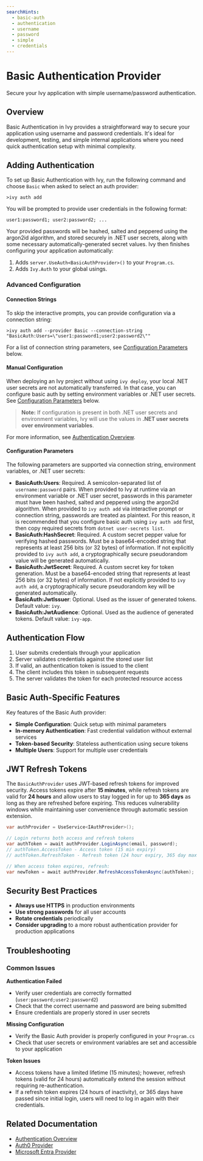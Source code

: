 ```yaml
---
searchHints:
  - basic-auth
  - authentication
  - username
  - password
  - simple
  - credentials
---
```


# Basic Authentication Provider

<Ingress>
Secure your Ivy application with simple username/password authentication.
</Ingress>

## Overview

Basic Authentication in Ivy provides a straightforward way to secure your application using username and password credentials. It's ideal for development, testing, and simple internal applications where you need quick authentication setup with minimal complexity.

## Adding Authentication

To set up Basic Authentication with Ivy, run the following command and choose `Basic` when asked to select an auth provider:

```terminal
>ivy auth add
```

You will be prompted to provide user credentials in the following format:

```text
user1:password1; user2:password2; ...
```

Your provided passwords will be hashed, salted and peppered using the argon2id algorithm, and stored securely in .NET user secrets, along with some necessary automatically-generated secret values. Ivy then finishes configuring your application automatically:

1. Adds `server.UseAuth<BasicAuthProvider>()` to your `Program.cs`.
2. Adds `Ivy.Auth` to your global usings.

### Advanced Configuration

#### Connection Strings

To skip the interactive prompts, you can provide configuration via a connection string:

```terminal
>ivy auth add --provider Basic --connection-string "BasicAuth:Users=\"user1:password1;user2:password2\""
```

For a list of connection string parameters, see [Configuration Parameters](#configuration-parameters) below.

#### Manual Configuration

When deploying an Ivy project without using `ivy deploy`, your local .NET user secrets are not automatically transferred. In that case, you can configure basic auth by setting environment variables or .NET user secrets. See [Configuration Parameters](#configuration-parameters) below.

> **Note:** If configuration is present in both .NET user secrets and environment variables, Ivy will use the values in **.NET user secrets over environment variables**.

For more information, see [Authentication Overview](Overview.md).

#### Configuration Parameters

The following parameters are supported via connection string, environment variables, or .NET user secrets:

- **BasicAuth:Users**: Required. A semicolon-separated list of `username:password` pairs. When provided to Ivy at runtime via an environment variable or .NET user secret, passwords in this parameter must have been hashed, salted and peppered using the argon2id algorithm. When provided to `ivy auth add` via interactive prompt or connection string, passwords are treated as plaintext. For this reason, it is recommended that you configure basic auth using `ivy auth add` first, then copy required secrets from `dotnet user-secrets list`.
- **BasicAuth:HashSecret**: Required. A custom secret pepper value for verifying hashed passwords. Must be a base64-encoded string that represents at least 256 bits (or 32 bytes) of information. If not explicitly provided to `ivy auth add`, a cryptographically secure pseudorandom value will be generated automatically.
- **BasicAuth:JwtSecret**: Required. A custom secret key for token generation. Must be a base64-encoded string that represents at least 256 bits (or 32 bytes) of information. If not explicitly provided to `ivy auth add`, a cryptographically secure pseudorandom key will be generated automatically.
- **BasicAuth:JwtIssuer**: Optional. Used as the issuer of generated tokens. Default value: `ivy`.
- **BasicAuth:JwtAudience**: Optional. Used as the audience of generated tokens. Default value: `ivy-app`.

## Authentication Flow

1. User submits credentials through your application
2. Server validates credentials against the stored user list
3. If valid, an authentication token is issued to the client
4. The client includes this token in subsequent requests
5. The server validates the token for each protected resource access

## Basic Auth-Specific Features

Key features of the Basic Auth provider:

- **Simple Configuration**: Quick setup with minimal parameters
- **In-memory Authentication**: Fast credential validation without external services
- **Token-based Security**: Stateless authentication using secure tokens
- **Multiple Users**: Support for multiple user credentials

## JWT Refresh Tokens

The `BasicAuthProvider` uses JWT-based refresh tokens for improved security. Access tokens expire after **15 minutes**, while refresh tokens are valid for **24 hours** and allow users to stay logged in for up to **365 days** as long as they are refreshed before expiring. This reduces vulnerability windows while maintaining user convenience through automatic session extension.

```csharp
var authProvider = UseService<IAuthProvider>();

// Login returns both access and refresh tokens
var authToken = await authProvider.LoginAsync(email, password);
// authToken.AccessToken - Access token (15 min expiry)
// authToken.RefreshToken - Refresh token (24 hour expiry, 365 day max age)

// When access token expires, refresh:
var newToken = await authProvider.RefreshAccessTokenAsync(authToken);
```

## Security Best Practices

- **Always use HTTPS** in production environments
- **Use strong passwords** for all user accounts
- **Rotate credentials** periodically
- **Consider upgrading** to a more robust authentication provider for production applications

## Troubleshooting

### Common Issues

**Authentication Failed**

- Verify user credentials are correctly formatted (`user:password;user2:password2`)
- Check that the correct username and password are being submitted
- Ensure credentials are properly stored in user secrets

**Missing Configuration**

- Verify the Basic Auth provider is properly configured in your `Program.cs`
- Check that user secrets or environment variables are set and accessible to your application

**Token Issues**

- Access tokens have a limited lifetime (15 minutes); however, refresh tokens (valid for 24 hours) automatically extend the session without requiring re-authentication.
- If a refresh token expires (24 hours of inactivity), or 365 days have passed since initial login, users will need to log in again with their credentials.

## Related Documentation

- [Authentication Overview](Overview.md)
- [Auth0 Provider](Auth0.md)
- [Microsoft Entra Provider](MicrosoftEntra.md)
